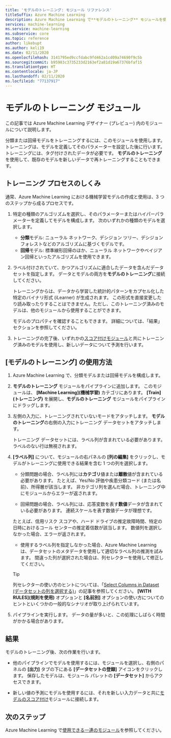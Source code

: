 ```yaml
---
title: 'モデルのトレーニング: モジュール リファレンス'
titleSuffix: Azure Machine Learning
description: Azure Machine Learning で**モデルのトレーニング** モジュールを使用して、分類または回帰モデルをトレーニングする方法について説明します。
services: machine-learning
ms.service: machine-learning
ms.subservice: core
ms.topic: reference
author: likebupt
ms.author: keli19
ms.date: 02/11/2020
ms.openlocfilehash: 3141795ed9ccfdabc9fd462a1cd09a74690f9c5b
ms.sourcegitcommit: b95983c3735233d2163ef2a81d19a67376bfaf15
ms.translationtype: HT
ms.contentlocale: ja-JP
ms.lasthandoff: 02/11/2020
ms.locfileid: "77137917"
---
```

# <a name="train-model-module"></a>モデルのトレーニング モジュール

この記事では Azure Machine Learning デザイナー (プレビュー) 内のモジュールについて説明します。

分類または回帰モデルをトレーニングするには、このモジュールを使用します。 トレーニングは、モデルを定義してそのパラメーターを設定した後に行います。トレーニングには、タグ付けされたデータが必要です。 **モデルのトレーニング**を使用して、既存のモデルを新しいデータで再トレーニングすることもできます。 

## <a name="how-the-training-process-works"></a>トレーニング プロセスのしくみ

通常、Azure Machine Learning における機械学習モデルの作成と使用は、3 つのステップから成るプロセスです。 

1. 特定の種類のアルゴリズムを選択し、そのパラメーターまたはハイパーパラメーターを定義してモデルを構成します。 次のいずれかの種類のモデルを選択します。 

    + **分類**モデル: ニューラル ネットワーク、デシジョン ツリー、デシジョン フォレストなどのアルゴリズムに基づくモデルです。
    + **回帰**モデル: 標準線形回帰のほか、ニューラル ネットワークやベイジアン回帰といったアルゴリズムを使用できます。  

2. ラベル付けされていて、かつアルゴリズムに適合したデータを含んだデータセットを指定します。 データとモデルの両方を**モデルのトレーニング**に接続してください。

    トレーニングからは、データから学習した統計的パターンをカプセル化した特定のバイナリ形式 (iLearner) が生成されます。 この形式を直接変更したり読み取ったりすることはできません。ただし、このトレーニング済みのモデルは、他のモジュールから使用することができます。 
    
    モデルのプロパティを確認することもできます。 詳細については、「結果」セクションを参照してください。

3. トレーニングの完了後、いずれかの[スコア付けモジュール](./score-model.md)と共にトレーニング済みのモデルを使用し、新しいデータについて予測を行います。

## <a name="how-to-use-train-model"></a>[モデルのトレーニング] の使用方法 
  
1.  Azure Machine Learning で、分類モデルまたは回帰モデルを構成します。
    
2. **モデルのトレーニング** モジュールをパイプラインに追加します。  このモジュールは、 **[Machine Learning]\(機械学習\)** カテゴリにあります。 **[Train]\(トレーニング\)** を展開し、**モデルのトレーニング** モジュールをパイプラインにドラッグします。
  
3.  左側の入力に、トレーニングされていないモードをアタッチします。 **モデルのトレーニング**の右側の入力にトレーニング データセットをアタッチします。

    トレーニング データセットには、ラベル列が含まれている必要があります。 ラベルのない行は無視されます。
  
4.  **[ラベル列]** について、モジュールの右パネルの **[列の編集]** をクリックし、モデルがトレーニングに使用できる結果を含む 1 つの列を選択します。
  
    - 分類問題の場合、ラベル列には**カテゴリ**値または**離散**値が含まれている必要があります。 たとえば、Yes/No 評価や疾患分類コード (または名前)、所得層が該当します。  非カテゴリ列を選んだ場合、トレーニング中にモジュールからエラーが返されます。
  
    -   回帰問題の場合、ラベル列には、応答変数を表す**数値**データが含まれている必要があります。 連続スケールを表す数値データが理想です。 
    
    たとえば、信用リスク スコアや、ハード ドライブの推定故障時間、特定の日時におけるコール センターの推定着信数が該当します。  数値列を選択しなかった場合、エラーが返されます。
  
    -   使用するラベル列を指定しなかった場合、Azure Machine Learning は、データセットのメタデータを使用して適切なラベル列の推測を試みます。 間違った列が選択された場合は、列セレクターを使用して修正してください。
  
    > [!TIP] 
    > 列セレクターの使い方のヒントについては、「[Select Columns in Dataset (データセットの列を選択する)](./select-columns-in-dataset.md)」の記事を参照してください。 **[WITH RULES]\(規則を使用\)** オプションと **[名前別]** オプションの使い方についてのヒントといくつかの一般的なシナリオが取り上げられています。
  
5.  パイプラインを実行します。 データの量が多いと、この処理にしばらく時間がかかる場合があります。

## <a name="bkmk_results"></a> 結果

モデルのトレーニング後、次の作業を行います。


+ 他のパイプラインでモデルを使用するには、モジュールを選択し、右側のパネルの **[出力]** タブの下にある **[データセットの登録]** アイコンをクリックします。 保存したモデルは、モジュール パレットの **[データセット]** からアクセスできます。

+ 新しい値の予測にモデルを使用するには、それを新しい入力データと共に[モデルのスコア付け](./score-model.md)モジュールに接続します。


## <a name="next-steps"></a>次のステップ

Azure Machine Learning で[使用できる一連のモジュール](module-reference.md)を参照してください。 